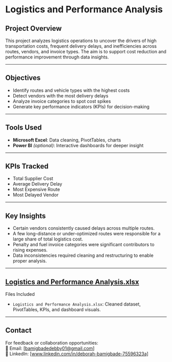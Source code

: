 # Logistics and Performance Analysis

## Project Overview
This project analyzes logistics operations to uncover the drivers of high transportation costs, frequent delivery delays, and inefficiencies across routes, vendors, and invoice types. The aim is to support cost reduction and performance improvement through data insights.

---

## Objectives
- Identify routes and vehicle types with the highest costs
- Detect vendors with the most delivery delays
- Analyze invoice categories to spot cost spikes
- Generate key performance indicators (KPIs) for decision-making

---

## Tools Used
- **Microsoft Excel**: Data cleaning, PivotTables, charts
- **Power BI** *(optional)*: Interactive dashboards for deeper insight

---

##  KPIs Tracked
-  Total Supplier Cost  
-  Average Delivery Delay  
-  Most Expensive Route  
-  Most Delayed Vendor  

---

##  Key Insights
- Certain vendors consistently caused delays across multiple routes.
- A few long-distance or under-optimized routes were responsible for a large share of total logistics cost.
- Penalty and fuel invoice categories were significant contributors to rising expenses.
- Data inconsistencies required cleaning and restructuring to enable proper analysis.

---

## [Logistics and Performance Analysis.xlsx](https://github.com/user-attachments/files/21429497/Logistics.and.Performance.Analysis.xlsx)
 Files Included
- `Logistics and Performance Analysis.xlsx`: Cleaned dataset, PivotTables, KPIs, and dashboard visuals.

---

## Contact
For feedback or collaboration opportunities:  
📧 Email: [bamigbadedebby01@gmail.com]  
🔗 LinkedIn: [www.linkedin.com/in/deborah-bamigbade-75596323a]
